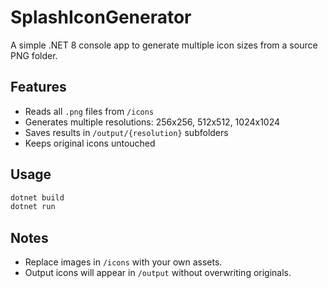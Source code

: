 
# SplashIconGenerator

A simple .NET 8 console app to generate multiple icon sizes from a source PNG folder.

## Features
- Reads all `.png` files from `/icons`
- Generates multiple resolutions: 256x256, 512x512, 1024x1024
- Saves results in `/output/{resolution}` subfolders
- Keeps original icons untouched

## Usage
```bash
dotnet build
dotnet run
```

## Notes
- Replace images in `/icons` with your own assets.
- Output icons will appear in `/output` without overwriting originals.
